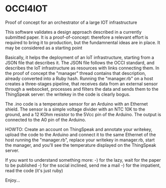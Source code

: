 # OCCI4IOT
Proof of concept for an orchestrator of a large IOT infrastructure

This software validates a design approach described in a currently submitted paper. It is a proof-of-concept:
therefore a relevant effort is required to bring it to production, but the fundamnental ideas are in place.
It may be considered as a starting point

Basically, it helps the deployment of an IoT infrastructure, starting from a JSON file that describes it. The JSON file
follows the OCCI standard, and describes the IoT infrastructure as resources with links connecting them. In the proof
of concept the "manager" thread contains that description, already converted into a Ruby hash. Running the "manager.rb"
on a host creates a three-stages pipeline, that receives data from an external sensor through a websocket, processes
and filters the data and sends them to the ThingSpeak server: the writekey in the code is clearly bogus.

The .ino code is a temperature sensor for an Arduino with an Ethernet shield. The sensor is a simple voltage divider
with an NTC 10K to the ground, and a 12 KOhm resistor to the 5Vcc pin of the Arduino. The output is connected to the A0
pin of the Arduino.

HOWTO: Create an account on ThingSpeak and annotate your writekey, upload the code to the Arduino and connect
it to the same Ethernet of the host running the "manager.rb", replace your writekey in manager.rb, start the manager,
and you'll see the temperature displayed on the ThingSpeak server.

If you want to understand something more:
-) for the lazy, wait for the paper to be published
-) for the social inclined, send me a mail
-) for the impatient, read the code (it's just ruby)

Enjoy...
